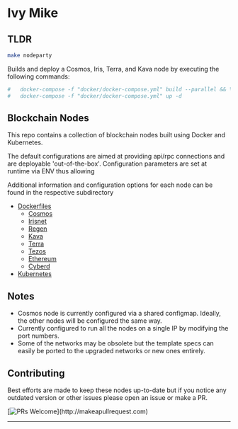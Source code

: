 # Ivy Mike

## TLDR

```bash
make nodeparty
```

Builds and deploy a Cosmos, Iris, Terra, and Kava node by executing the following commands:

```bash
#   docker-compose -f "docker/docker-compose.yml" build --parallel && \
#   docker-compose -f "docker/docker-compose.yml" up -d
```

## Blockchain Nodes

This repo contains a collection of blockchain nodes built using Docker and Kubernetes.

The default configurations are aimed at providing api/rpc connections and are deployable 'out-of-the-box'. Configuration parameters are set at runtime via ENV thus allowing

Additional information and configuration options for each node can be found in the respective subdirectory

- [Dockerfiles](./docs/dockerfiles.md)
  - [Cosmos](./docs/docker-cosmos/README.md)
  - [Irisnet](./docs/docker-irisnet/README.md)
  - [Regen](./docs/docker-regen/README.md)
  - [Kava](./docs/docker-kava/README.md)
  - [Terra](./docs/docker-terra/README.md)
  - [Tezos](./docs/docker-tezos/README.md)
  - [Ethereum](./docs/docker-ethereum/README.md)
  - [Cyberd](./docs/docker-cyberd/README.md)
- [Kubernetes](./docs/kubernetes.md)

## Notes

- Cosmos node is currently configured via a shared configmap. Ideally, the other nodes will be configured the same way.
- Currently configured to run all the nodes on a single IP by modifying the port numbers.
- Some of the networks may be obsolete but the template specs can easily be ported to the upgraded networks or new ones entirely.

## Contributing

Best efforts are made to keep these nodes up-to-date but if you notice any outdated version or other issues please open an issue or make a PR.

[![PRs Welcome](https://img.shields.io/badge/PRs-welcome-brightgreen.svg?)](http://makeapullrequest.com)

---
